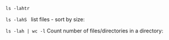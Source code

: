 
`ls -lahtr`

`ls -lahS `
list files - sort by size: 

`ls -lah | wc -l`
Count number of files/directories in a directory: 